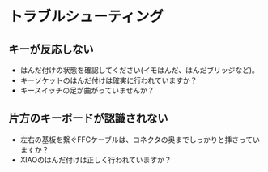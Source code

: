 # トラブルシューティング

## キーが反応しない
*   はんだ付けの状態を確認してください(イモはんだ、はんだブリッジなど)。
*   キーソケットのはんだ付けは確実に行われていますか？
*   キースイッチの足が曲がっていませんか？

## 片方のキーボードが認識されない
*   左右の基板を繋ぐFFCケーブルは、コネクタの奥までしっかりと挿さっていますか？
*   XIAOのはんだ付けは正しく行われていますか？